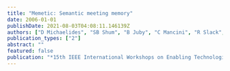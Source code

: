 ```yaml
---
title: "Memetic: Semantic meeting memory"
date: 2006-01-01
publishDate: 2021-08-03T04:08:11.146139Z
authors: ["D Michaelides", "SB Shum", "B Juby", "C Mancini", "R Slack", "M Bachler", " ..."]
publication_types: ["2"]
abstract: ""
featured: false
publication: "*15th IEEE International Workshops on Enabling Technologies: Infrastructure …*"
---
```


